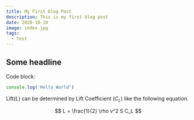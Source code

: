 ```yaml
---
title: My First blog Post
description: This is my first blog post
date: 2020-10-10
image: index.jpg
tags:
  - test
---
```


## Some headline

Code block:

```javascript
console.log('Hello World')
```

Lift($L$) can be determined by Lift Coefficient ($C_L$) like the following equation.

$$
L = \frac{1}{2} \rho v^2 S C_L
$$

